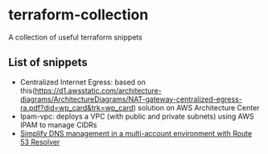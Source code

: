 # terraform-collection
A collection of useful terraform snippets

## List of snippets
* Centralized Internet Egress: based on this(https://d1.awsstatic.com/architecture-diagrams/ArchitectureDiagrams/NAT-gateway-centralized-egress-ra.pdf?did=wp_card&trk=wp_card) solution on AWS Architecture Center
* Ipam-vpc: deploys a VPC (with public and private subnets) using AWS IPAM to manage CIDRs
* [Simplify DNS management in a multi-account environment with Route 53 Resolver](https://aws.amazon.com/blogs/security/simplify-dns-management-in-a-multiaccount-environment-with-route-53-resolver/)
